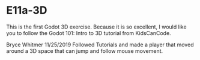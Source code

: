 # E11a-3D
This is the first Godot 3D exercise. Because it is so excellent, I would like you to follow the Godot 101: Intro to 3D tutorial from KidsCanCode.

Bryce Whitmer 11/25/2019
Followed Tutorials and made a player that moved around a 3D space that can jump and follow mouse movement.

